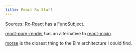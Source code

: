 ```yaml
---
title: React Rx Stuff
---
```


Sources:
[Rx-React] has a FuncSubject.

[react-pure-render] has an alternative to [react-mixin].

[morse] is the closest thing to the Elm architecture I could find.

[elm-todomvc]: https://github.com/evancz/elm-todomvc
[morse]: https://github.com/AlexMost/morse
[react-mixin]: https://github.com/brigand/react-mixin

[flux-arch-diagram]: http://danmaz74.me/2015/07/27/flux-architecture-visual-cheatsheet/
[react-pure-render]: https://www.npmjs.com/package/react-pure-render

[elm-arch]: https://github.com/evancz/elm-architecture-tutorial/
[cycle-react]: https://github.com/pH200/cycle-react
[rx-react]: https://github.com/fdecampredon/rx-react

